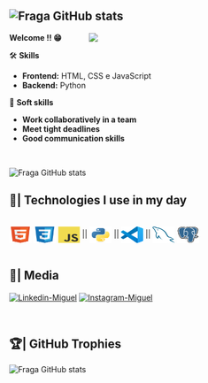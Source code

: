 ## ![Fraga GitHub stats](https://readme-typing-svg.demolab.com/?font=Arial&weight=900&size=30&pause=2000&color=7430C2&vCenter=true&random=false&width=435&height=35&lines=Hello!+I+am+Miguel+Fermo+👋)

<img src="https://raw.githubusercontent.com/MicaelliMedeiros/micaellimedeiros/master/image/computer-illustration.png" min-width="360px" max-width="360px" width="360px" align="right">

 <strong> Welcome !! 😁 </strong>

 🛠 <b>Skills</b>

- **Frontend:** HTML, CSS e JavaScript
- **Backend:** Python

👔 <b> Soft skills</b>
<br>

- **Work collaboratively in a team**
- **Meet tight deadlines**
- **Good communication skills**

<br>

 ![Fraga GitHub stats](https://github-readme-stats.vercel.app/api?username=miguelfermo&show_icons=true&count_private=true&line_height=25&title_color=7430C2&icon_color=7430C2&text_color=fff&bg_color=201f1f&hide_border=true"%20width="550")


## 📌| Technologies I use in my day

<div style="display: inline_block"><br>

<img align="center" alt="Miguel-HTML" height="30" width="40" src="https://raw.githubusercontent.com/devicons/devicon/master/icons/html5/html5-original.svg">
  <img align="center" alt="Miguel-CSS" height="30" width="40" src="https://raw.githubusercontent.com/devicons/devicon/master/icons/css3/css3-original.svg">
  <img align="center" alt="Miguel-CSS" height="30" width="40" src="https://raw.githubusercontent.com/devicons/devicon/master/icons/javascript/javascript-original.svg">
  ||
  <img align="center" alt="Miguel-Python" height="30" width="40" src="https://raw.githubusercontent.com/devicons/devicon/master/icons/python/python-original.svg"> 
  || 
  <img align="center" alt="Miguel-vscode" height="30" width="40" src="https://raw.githubusercontent.com/devicons/devicon/master/icons/vscode/vscode-original.svg">
  || 
  <img align="center" alt="Miguel-MySQL" height="30" width="40" src="https://raw.githubusercontent.com/devicons/devicon/master/icons/mysql/mysql-original.svg">
  <img align="center" alt="Miguel-Postgresql" height="30" width="40" src="https://raw.githubusercontent.com/devicons/devicon/master/icons/postgresql/postgresql-original.svg">
  
</div>

<br>

## 📌| Media

<div>

<a href="https://www.linkedin.com/in/miguelfermo/" target="_blank"><img align="center" src="https://raw.githubusercontent.com/rahuldkjain/github-profile-readme-generator/master/src/images/icons/Social/linked-in-alt.svg" alt="Linkedin-Miguel" height="30" width="40" /></a>
<a href="https://www.instagram.com/miguel_fermo/" target="_blank"><img align="center" src="https://raw.githubusercontent.com/rahuldkjain/github-profile-readme-generator/master/src/images/icons/Social/instagram.svg" alt="Instagram-Miguel" height="30" width="40" /></a>
</div>
<br>

## 🏆| GitHub Trophies

![Fraga GitHub stats](https://github-profile-trophy.vercel.app/?username=MiguelFermo&theme=dracula&no-frame=true&no-bg=false&margin-w=4)

